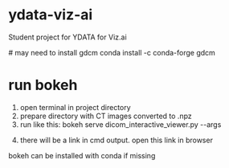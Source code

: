 # ydata-viz-ai
Student project for YDATA for Viz.ai

\# may need to install gdcm
conda install -c conda-forge gdcm

# run bokeh
1. open terminal in project directory
2. prepare directory with CT images converted to .npz
3. run like this:
bokeh serve dicom_interactive_viewer.py --args <dir path with CT images>
4. there will be a link in cmd output. open this link in browser

bokeh can be installed with conda if missing
